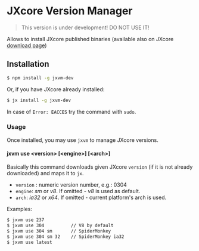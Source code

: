 # JXcore Version Manager

> This version is under development! DO NOT USE IT!

Allows to install JXcore published binaries (available also on JXcore [download page](http://jxcore.com/downloads/))

## Installation

```bash
$ npm install -g jxvm-dev
```

Or, if you have JXcore already installed:

```bash
$ jx install -g jxvm-dev
```

In case of `Error: EACCES` try the command with `sudo`.

### Usage

Once installed, you may use `jxvm` to manage JXcore versions.

#### jxvm use \<version\> [\<engine\>] [\<arch\>]

Basically this command downloads given JXcore `version` (if it is not already downloaded) and maps it to `jx`.

* `version` : numeric version number, e.g.: 0304
* `engine`: *sm* or *v8*. If omitted - *v8* is used as default.
* `arch`:  *ia32* or *x64*. If omitted - current platform's arch is used.

Examples:

```bash
$ jxvm use 237
$ jxvm use 304          // V8 by default
$ jxvm use 304 sm       // SpiderMonkey
$ jxvm use 304 sm 32    // SpiderMonkey ia32
$ jxvm use latest
```


